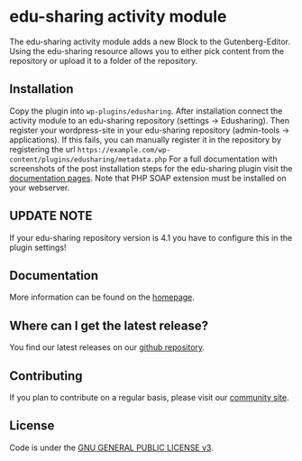 edu-sharing activity module
===========================

The edu-sharing activity module adds a new Block to the Gutenberg-Editor. 
Using the edu-sharing resource allows you to either pick content from the repository or upload it to a folder of the repository. 

Installation
------------

Copy the plugin into `wp-plugins/edusharing`.
After installation connect the activity module to an edu-sharing repository (settings -> Edusharing).
Then register your wordpress-site in your edu-sharing repository (admin-tools -> applications).
If this fails, you can manually register it in the repository by registering the url `https://example.com/wp-content/plugins/edusharing/metadata.php`
For a full documentation with screenshots of the post installation steps for the edu-sharing plugin visit the [documentation pages](http://docs.edu-sharing.com/confluence/edp/en).
Note that PHP SOAP extension must be installed on your webserver.

UPDATE NOTE
------------

If your edu-sharing repository version is 4.1 you have to configure this in the plugin settings!

Documentation
-------------

More information can be found on the [homepage](http://www.edu-sharing.com).

Where can I get the latest release?
-----------------------------------

You find our latest releases on our [github repository](https://github.com/edu-sharing).

Contributing
------------

If you plan to contribute on a regular basis, please visit our [community site](http://edu-sharing-network.org/?lang=en).

License
-------
Code is under the [GNU GENERAL PUBLIC LICENSE v3](./LICENSE).
